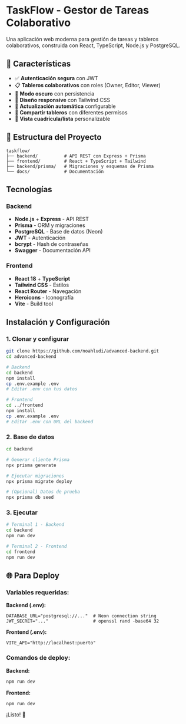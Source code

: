 # TaskFlow - Gestor de Tareas Colaborativo

Una aplicación web moderna para gestión de tareas y tableros colaborativos, construida con React, TypeScript, Node.js y PostgreSQL.

## 🚀 Características

- ✅ **Autenticación segura** con JWT
- 📋 **Tableros colaborativos** con roles (Owner, Editor, Viewer)
- 🌙 **Modo oscuro** con persistencia
- 📱 **Diseño responsive** con Tailwind CSS
- 🔄 **Actualización automática** configurable
- 👥 **Compartir tableros** con diferentes permisos
- 🎨 **Vista cuadrícula/lista** personalizable

## 📁 Estructura del Proyecto

```
taskflow/
├── backend/          # API REST con Express + Prisma
├── frontend/         # React + TypeScript + Tailwind
├── backend/prisma/   # Migraciones y esquemas de Prisma
└── docs/             # Documentación
```

## Tecnologías

### Backend
- **Node.js** + **Express** - API REST
- **Prisma** - ORM y migraciones
- **PostgreSQL** - Base de datos (Neon)
- **JWT** - Autenticación
- **bcrypt** - Hash de contraseñas
- **Swagger** - Documentación API

### Frontend
- **React 18** + **TypeScript**
- **Tailwind CSS** - Estilos
- **React Router** - Navegación
- **Heroicons** - Iconografía
- **Vite** - Build tool

## Instalación y Configuración

### 1. Clonar y configurar
```bash
git clone https://github.com/noahludi/advanced-backend.git
cd advanced-backend

# Backend
cd backend
npm install
cp .env.example .env
# Editar .env con tus datos

# Frontend  
cd ../frontend
npm install
cp .env.example .env
# Editar .env con URL del backend
```

### 2. Base de datos
```bash
cd backend

# Generar cliente Prisma
npx prisma generate

# Ejecutar migraciones
npx prisma migrate deploy

# (Opcional) Datos de prueba
npx prisma db seed
```

### 3. Ejecutar
```bash
# Terminal 1 - Backend
cd backend
npm run dev

# Terminal 2 - Frontend
cd frontend  
npm run dev
```

## 🌐 Para Deploy

### Variables requeridas:

**Backend (.env):**
```env
DATABASE_URL="postgresql://..."  # Neon connection string
JWT_SECRET="..."                 # openssl rand -base64 32
```

**Frontend (.env):**
```env
VITE_API="http://localhost:puerto"
```

### Comandos de deploy:

**Backend:**
```bash
npm run dev
```

**Frontend:**
```bash
npm run dev
```

¡Listo! 🚀

